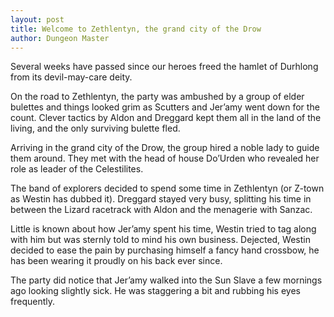 ```yaml
---
layout: post
title: Welcome to Zethlentyn, the grand city of the Drow
author: Dungeon Master
---
```


Several weeks have passed since our heroes freed the hamlet of Durhlong from its devil-may-care deity.

On the road to Zethlentyn, the party was ambushed by a group of elder bulettes and things looked grim as Scutters and Jer’amy went down for the count. Clever tactics by Aldon and Dreggard kept them all in the land of the living, and the only surviving bulette fled.

Arriving in the grand city of the Drow, the group hired a noble lady to guide them around. They met with the head of house Do’Urden who revealed her role as leader of the Celestilites.

The band of explorers decided to spend some time in Zethlentyn (or Z-town as Westin has dubbed it). Dreggard stayed very busy, splitting his time in between the Lizard racetrack with Aldon and the menagerie with Sanzac.

Little is known about how Jer’amy spent his time, Westin tried to tag along with him but was sternly told to mind his own business. Dejected, Westin decided to ease the pain by purchasing himself a fancy hand crossbow, he has been wearing it proudly on his back ever since.

The party did notice that Jer’amy walked into the Sun Slave a few mornings ago looking slightly sick. He was staggering a bit and rubbing his eyes frequently.
